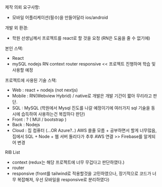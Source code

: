 제작 의뢰 요구사항:

- 모바일 어플리케이션(필수)을 만들어달라 ios/android

개발 외 환경:

- 학원 선생님께서 프로젝트를 react로 할 것을 요청 (RN은 도움을 줄 수 없기에)

본인 스택:

- React
- mySQL nodejs RN context router responsive << 프로젝트 진행하며 학습 및 사용할 예정

프로젝트에 사용된 기술 스택:

- Web : react + nodejs (not nextjs)
- Mobile : RN(Webview Hybrid) / native로 개발은 개발 기간이 짧아 무리라고 판단.
- SQL : MySQL (학원에서 Mysql 진도를 나갈 예정이기에 여러가지 sql 기술을 동시에 습득하여 사용하는건 복잡하다 판단)
- Front : ? ( MUI / bootstrap )
- Back : Nodejs
- Cloud : 집 컴퓨터 (...OR Azure?..) AWS 쓸줄 모름 + 공부하면서 할게 너무많음,
  집에서 SQL + Node + 웹 서버 돌리다가 추후 AWS 연결 >> Firebase를 알게되어 변경

RIB List

- context (redux는 해당 프로젝트에 너무 무겁다고 판단하였다.)
- router
- responsive (front를 tailwind로 적용할것을 고민하였으나, 장기적으로 코드가 너무 복잡해져, 우선 모바일을 responsive로 분리하였다)
